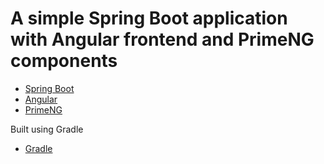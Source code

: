 # A simple Spring Boot application with Angular frontend and PrimeNG components

* [Spring Boot](https://spring.io/projects/spring-boot)
* [Angular](https://angular.io/)
* [PrimeNG](https://primeng.org)

Built using Gradle

* [Gradle](https://gradle.org/)